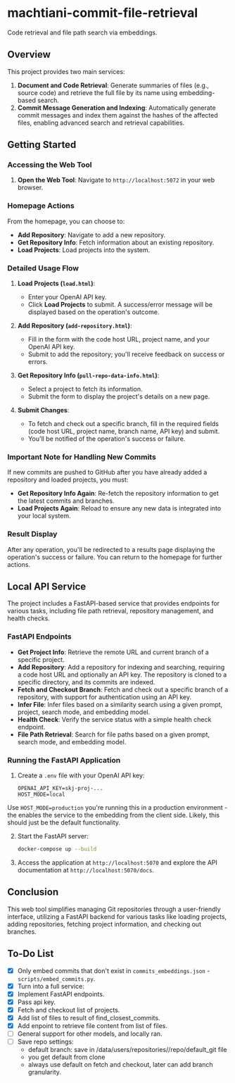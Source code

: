 # machtiani-commit-file-retrieval

Code retrieval and file path search via embeddings.

## Overview

This project provides two main services:

1. **Document and Code Retrieval**: Generate summaries of files (e.g., source code) and retrieve the full file by its name using embedding-based search.
2. **Commit Message Generation and Indexing**: Automatically generate commit messages and index them against the hashes of the affected files, enabling advanced search and retrieval capabilities.

## Getting Started

### Accessing the Web Tool

1. **Open the Web Tool**: Navigate to `http://localhost:5072` in your web browser.

### Homepage Actions

From the homepage, you can choose to:

- **Add Repository**: Navigate to add a new repository.
- **Get Repository Info**: Fetch information about an existing repository.
- **Load Projects**: Load projects into the system.

### Detailed Usage Flow

1. **Load Projects (`load.html`)**:
   - Enter your OpenAI API key.
   - Click **Load Projects** to submit. A success/error message will be displayed based on the operation's outcome.

2. **Add Repository (`add-repository.html`)**:
   - Fill in the form with the code host URL, project name, and your OpenAI API key.
   - Submit to add the repository; you'll receive feedback on success or errors.

3. **Get Repository Info (`pull-repo-data-info.html`)**:
   - Select a project to fetch its information.
   - Submit the form to display the project's details on a new page.

4. **Submit Changes**:
   - To fetch and check out a specific branch, fill in the required fields (code host URL, project name, branch name, API key) and submit.
   - You'll be notified of the operation's success or failure.

### Important Note for Handling New Commits

If new commits are pushed to GitHub after you have already added a repository and loaded projects, you must:

- **Get Repository Info Again**: Re-fetch the repository information to get the latest commits and branches.
- **Load Projects Again**: Reload to ensure any new data is integrated into your local system.

### Result Display

After any operation, you'll be redirected to a results page displaying the operation's success or failure. You can return to the homepage for further actions.

## Local API Service

The project includes a FastAPI-based service that provides endpoints for various tasks, including file path retrieval, repository management, and health checks.

### FastAPI Endpoints

- **Get Project Info**: Retrieve the remote URL and current branch of a specific project.
- **Add Repository**: Add a repository for indexing and searching, requiring a code host URL and optionally an API key. The repository is cloned to a specific directory, and its commits are indexed.
- **Fetch and Checkout Branch**: Fetch and check out a specific branch of a repository, with support for authentication using an API key.
- **Infer File**: Infer files based on a similarity search using a given prompt, project, search mode, and embedding model.
- **Health Check**: Verify the service status with a simple health check endpoint.
- **File Path Retrieval**: Search for file paths based on a given prompt, search mode, and embedding model.

### Running the FastAPI Application

1. Create a `.env` file with your OpenAI API key:

   ```
   OPENAI_API_KEY=skj-proj-...
   HOST_MODE=local
   ```

Use `HOST_MODE=production`  you're running this in a production environment - the enables the service to the embedding from the client side. Likely, this should just be the default functionality.

2. Start the FastAPI server:

   ```bash
   docker-compose up --build
   ```

3. Access the application at `http://localhost:5070` and explore the API documentation at `http://localhost:5070/docs`.

## Conclusion

This web tool simplifies managing Git repositories through a user-friendly interface, utilizing a FastAPI backend for various tasks like loading projects, adding repositories, fetching project information, and checking out branches.

## To-Do List

- [x] Only embed commits that don't exist in `commits_embeddings.json` - `scripts/embed_commits.py`.
- [x] Turn into a full service:
- [x] Implement FastAPI endpoints.
- [x] Pass api key.
- [x] Fetch and checkout list of projects.
- [x] Add list of files to result of find_closest_commits.
- [x] Add enpoint to retrieve file content from list of files.
- [ ] General support for other models, and locally ran.
- [  ] Save repo settings:
     - default branch: save in /data/users/repositories/<project>/repo/default_git file
     - you get default from clone
     - always use default on fetch and checkout, later can add branch granularity.

